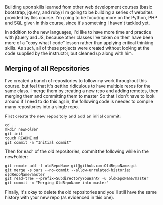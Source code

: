 Building upon skills learned from other web development courses (basic bootstrap, jquery, and ruby) I'm going to be building a series of websites provided by this course. I'm going to be focusing more on the Python, PHP and SQL given in this course, since it's something I haven't tackled yet.

In addition to the new languages, I'd like to have more time and practice with jQuery and JS, because other classes I've taken on them have been more of a "copy what I code" lesson rather than applying critical thinking skills. As such, all of these projects were created without looking at the code supplied by the instructor, but cleaned up along with him.

## Merging of all Repositories
I've created a bunch of repositories to follow my work throughout this course, but feel that it's getting ridiculous to have multiple repos for the same class. I merge them by creating a new repo and adding remotes, then merging them and committing them to master. So that I don't have to look around if I need to do this again, the following code is needed to compile many repositories into a single repo.

First create the new repository and add an initial commit:
```
cd ..
mkdir newFolder
git init
touch README.md
git commit -m "Initial commit"
```
Then for each of the old repositories, commit the following while in the newFolder:
```
git remote add -f oldRepoName git@github.com:OldRepoName.git
git merge -s ours --no-commit --allow-unrelated-histories oldRepoName/master
git read-tree --prefix=SubdirectoryYouWant/ -u oldRepoName/master
git commit -m "Merging OldRepoName into master"
```
Finally, it's okay to delete the old repositories and you'll still have the same history with your new repo (as evidenced in this one).
